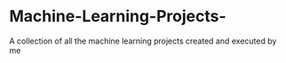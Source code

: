 # Machine-Learning-Projects-
A collection of all the machine learning projects created and executed by me
